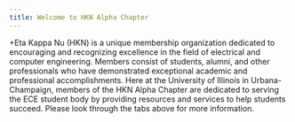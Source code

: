 ```yaml
---
title: Welcome to HKN Alpha Chapter
---
```

+Eta Kappa Nu (HKN) is a unique membership organization dedicated to encouraging and recognizing excellence in the field of electrical and computer engineering. Members consist of students, alumni, and other professionals who have demonstrated exceptional academic and professional accomplishments. Here at the University of Illinois in Urbana-Champaign, members of the HKN Alpha Chapter are dedicated to serving the ECE student body by providing resources and services to help students succeed. Please look through the tabs above for more information.
  